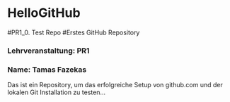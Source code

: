 # HelloGitHub
#PR1_0. Test Repo
#Erstes GitHub Repository

### Lehrveranstaltung: PR1
### Name: Tamas Fazekas
  
Das ist ein Repository, um das erfolgreiche Setup von github.com und der lokalen Git Installation zu testen... 